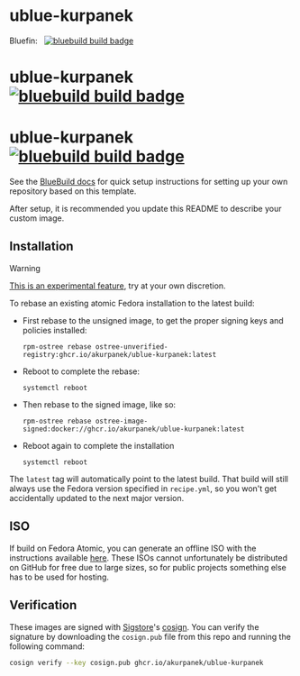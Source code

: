 # ublue-kurpanek 
Bluefin: &nbsp; [![bluebuild build badge](https://github.com/akurpanek/ublue-kurpanek/actions/workflows/build-bluefin.yml/badge.svg)](https://github.com/akurpanek/ublue-kurpanek/actions/workflows/build-bluefin.yml)
# ublue-kurpanek &nbsp; [![bluebuild build badge](https://github.com/akurpanek/ublue-kurpanek/actions/workflows/build-bluefin-lts-gdx.yml/badge.svg)](https://github.com/akurpanek/ublue-kurpanek/actions/workflows/build-bluefin-lts-gdx.yml)
# ublue-kurpanek &nbsp; [![bluebuild build badge](https://github.com/akurpanek/ublue-kurpanek/actions/workflows/build-bluefin-lts-hwe.yml/badge.svg)](https://github.com/akurpanek/ublue-kurpanek/actions/workflows/build-bluefin-lts-hwe.yml)

See the [BlueBuild docs](https://blue-build.org/how-to/setup/) for quick setup instructions for setting up your own repository based on this template.

After setup, it is recommended you update this README to describe your custom image.

## Installation

> [!WARNING]  
> [This is an experimental feature](https://www.fedoraproject.org/wiki/Changes/OstreeNativeContainerStable), try at your own discretion.

To rebase an existing atomic Fedora installation to the latest build:

- First rebase to the unsigned image, to get the proper signing keys and policies installed:
  ```
  rpm-ostree rebase ostree-unverified-registry:ghcr.io/akurpanek/ublue-kurpanek:latest
  ```
- Reboot to complete the rebase:
  ```
  systemctl reboot
  ```
- Then rebase to the signed image, like so:
  ```
  rpm-ostree rebase ostree-image-signed:docker://ghcr.io/akurpanek/ublue-kurpanek:latest
  ```
- Reboot again to complete the installation
  ```
  systemctl reboot
  ```

The `latest` tag will automatically point to the latest build. That build will still always use the Fedora version specified in `recipe.yml`, so you won't get accidentally updated to the next major version.

## ISO

If build on Fedora Atomic, you can generate an offline ISO with the instructions available [here](https://blue-build.org/learn/universal-blue/#fresh-install-from-an-iso). These ISOs cannot unfortunately be distributed on GitHub for free due to large sizes, so for public projects something else has to be used for hosting.

## Verification

These images are signed with [Sigstore](https://www.sigstore.dev/)'s [cosign](https://github.com/sigstore/cosign). You can verify the signature by downloading the `cosign.pub` file from this repo and running the following command:

```bash
cosign verify --key cosign.pub ghcr.io/akurpanek/ublue-kurpanek
```
